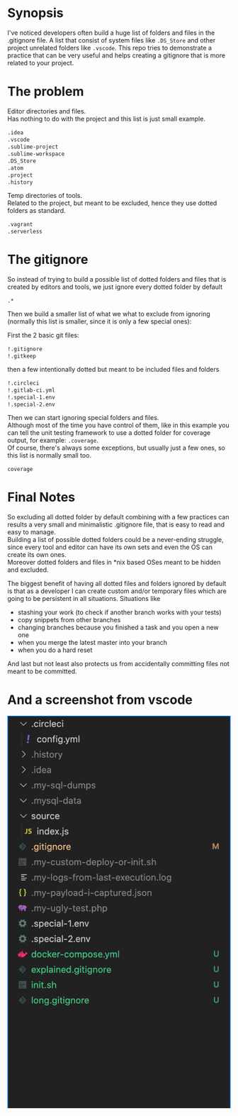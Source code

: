# Synopsis

I've noticed developers often build a huge list of folders and files in the .gitignore file. A list that consist of system files like `.DS_Store` and other project unrelated folders like `.vscode`.  This repo tries to demonstrate a practice that can be very useful and helps creating a gitignore that is more related to your project.

# The problem

Editor directories and files.  
Has nothing to do with the project and this list is just small example.  
```
.idea
.vscode
.sublime-project
.sublime-workspace
.DS_Store
.atom
.project
.history
```

Temp directories of tools.  
Related to the project, but meant to be excluded, hence they use dotted folders as standard.  
```
.vagrant
.serverless
```

# The gitignore

So instead of trying to build a possible list of dotted folders and files that is created by editors and tools, we just ignore every dotted folder by default
```
.*
```

Then we build a smaller list of what we what to exclude from ignoring (normally this list is smaller, since it is only a few special ones):

First the 2 basic git files:
```
!.gitignore
!.gitkeep
```

then a few intentionally dotted but meant to be included files and folders
```
!.circleci
!.gitlab-ci.yml
!.special-1.env
!.special-2.env
```

Then we can start ignoring special folders and files.  
Although most of the time you have control of them, like in this example you can tell the unit testing framework to use a dotted folder for coverage output, for example: `.coverage`.  
Of course, there's always some exceptions, but usually just a few ones, so this list is normally small too.
```
coverage
```

# Final Notes
So excluding all dotted folder by default combining with a few practices can results a very small and minimalistic .gitignore file, that is easy to read and easy to manage.  
Building a list of possible dotted folders could be a never-ending struggle, since every tool and editor can have its own sets and even the OS can create its own ones.  
Moreover dotted folders and files in *nix based OSes meant to be hidden and excluded. 

The biggest benefit of having all dotted files and folders ignored by default is that as a developer I can create custom and/or temporary files which are going to be persistent in all situations. 
Situations like 
- stashing your work (to check if another branch works with your tests) 
- copy snippets from other branches 
- changing branches because you finished a task and you open a new one
- when you merge the latest master into your branch
- when you do a hard reset

And last but not least also protects us from accidentally committing files not meant to be committed.


# And a screenshot from vscode
![vscode structure](vscode-structure.png)
